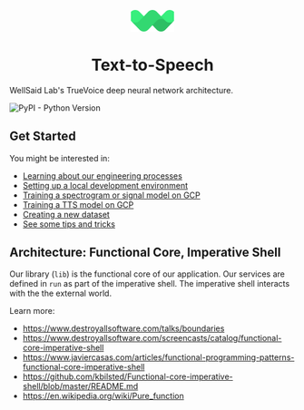 <p align="center"><img width="15%" src="mark.svg" /></p>

<h1 align="center">Text-to-Speech</h3>

WellSaid Lab's TrueVoice deep neural network architecture.

![PyPI - Python Version](https://img.shields.io/badge/python-3.8-blue.svg)

## Get Started

You might be interested in:

- [Learning about our engineering processes](./docs/ENGINEERING_PROCESSES.md)
- [Setting up a local development environment](./docs/LOCAL_SETUP.md)
- [Training a spectrogram or signal model on GCP](./docs/TRAIN_MODEL_GCP.md)
- [Training a TTS model on GCP](./docs/TRAIN_TTS_MODEL_GCP.md)
- [Creating a new dataset](./docs/PREPROCESSING_DATASETS.md)
- [See some tips and tricks](./docs/TIPS_AND_TRICKS.md)

## Architecture: Functional Core, Imperative Shell

Our library (`lib`) is the functional core of our application. Our services are defined in `run` as
part of the imperative shell. The imperative shell interacts with the the external world.

Learn more:
- https://www.destroyallsoftware.com/talks/boundaries
- https://www.destroyallsoftware.com/screencasts/catalog/functional-core-imperative-shell
- https://www.javiercasas.com/articles/functional-programming-patterns-functional-core-imperative-shell
- https://github.com/kbilsted/Functional-core-imperative-shell/blob/master/README.md
- https://en.wikipedia.org/wiki/Pure_function
